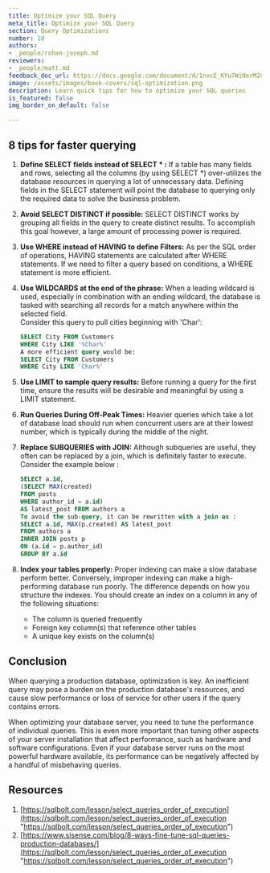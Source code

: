```yaml
---
title: Optimize your SQL Query
meta_title: Optimize your SQL Query
section: Query Optimizations
number: 10
authors:
- _people/rohan-joseph.md
reviewers:
- _people/matt.md
feedback_doc_url: https://docs.google.com/document/d/1nxcE_KYu7WiNerM2dyYE7Q0uiUMCebdHjoV12KtrRB4/edit?usp=sharing
image: /assets/images/book-covers/sql-optimization.png
description: Learn quick tips for how to optimize your SQL queries
is_featured: false
img_border_on_default: false

---
```

## 8 tips for faster querying

1. **Define SELECT fields instead of SELECT * :** If a table has many fields and rows, selecting all the columns (by using SELECT *) over-utilizes the database resources in querying a lot of unnecessary data. Defining fields in the SELECT statement will point the database to querying only the required data to solve the business problem.
2. **Avoid SELECT DISTINCT if possible:** SELECT DISTINCT works by grouping all fields in the query to create distinct results. To accomplish this goal however, a large amount of processing power is required.
3. **Use WHERE instead of HAVING to define Filters:** As per the SQL order of operations, HAVING statements are calculated after WHERE statements. If we need to filter a query based on conditions, a WHERE statement is more efficient.
4. **Use WILDCARDS at the end of the phrase:** When a leading wildcard is used, especially in combination with an ending wildcard, the database is tasked with searching all records for a match anywhere within the selected field.  
   Consider this query to pull cities beginning with 'Char':

   ```sql
   SELECT City FROM Customers  
   WHERE City LIKE '%Char%'  
   A more efficient query would be:  
   SELECT City FROM Customers  
   WHERE City LIKE 'Char%'
   ```
5. **Use LIMIT to sample query results:** Before running a query for the first time, ensure the results will be desirable and meaningful by using a LIMIT statement.
6. **Run Queries During Off-Peak Times:** Heavier queries which take a lot of database load should run when concurrent users are at their lowest number, which is typically during the middle of the night.
7. **Replace SUBQUERIES with JOIN:** Although subqueries are useful, they often can be replaced by a join, which is definitely faster to execute. Consider the example below :

   ```sql
   SELECT a.id,  
   (SELECT MAX(created)  
   FROM posts  
   WHERE author_id = a.id)  
   AS latest_post FROM authors a  
   To avoid the sub-query, it can be rewritten with a join as :  
   SELECT a.id, MAX(p.created) AS latest_post  
   FROM authors a  
   INNER JOIN posts p  
   ON (a.id = p.author_id)  
   GROUP BY a.id
   ```
8. **Index your tables properly:** Proper indexing can make a slow database perform better. Conversely, improper indexing can make a high-performing database run poorly. The difference depends on how you structure the indexes. You should create an index on a column in any of the following situations:
   * The column is queried frequently
   * Foreign key column(s) that reference other tables
   * A unique key exists on the column(s)

## Conclusion

When querying a production database, optimization is key. An inefficient query may pose a burden on the production database's resources, and cause slow performance or loss of service for other users if the query contains errors.

When optimizing your database server, you need to tune the performance of individual queries. This is even more important than tuning other aspects of your server installation that affect performance, such as hardware and software configurations. Even if your database server runs on the most powerful hardware available, its performance can be negatively affected by a handful of misbehaving queries.

## Resources

1. [https://sqlbolt.com/lesson/select_queries_order_of_execution](https://sqlbolt.com/lesson/select_queries_order_of_execution "https://sqlbolt.com/lesson/select_queries_order_of_execution")
2. [https://www.sisense.com/blog/8-ways-fine-tune-sql-queries-production-databases/](https://sqlbolt.com/lesson/select_queries_order_of_execution "https://sqlbolt.com/lesson/select_queries_order_of_execution")
